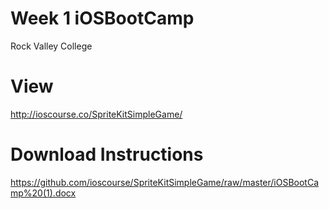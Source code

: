 # Week 1 iOSBootCamp
Rock Valley College

# View
http://ioscourse.co/SpriteKitSimpleGame/

# Download Instructions 
https://github.com/ioscourse/SpriteKitSimpleGame/raw/master/iOSBootCamp%20(1).docx
